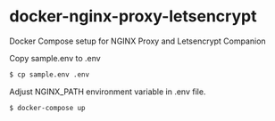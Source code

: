 # docker-nginx-proxy-letsencrypt
Docker Compose setup for NGINX Proxy and Letsencrypt Companion

Copy sample.env to .env
```bash
$ cp sample.env .env
```
Adjust NGINX_PATH environment variable in .env file.

```bash
$ docker-compose up
```
